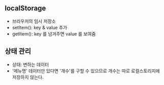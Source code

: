 localStorage
----

- 브라우저의 임시 저장소
- setItem(): key & value 추가
- getItem(): key 를 넘겨주면 value 를 보여줌 

상태 관리
----

- 상태: 변하는 데이터
- '메뉴명' 데이터만 있다면 '개수'를 구할 수 있으므로 개수는 따로 로컬스토리지에 저장하지 않는다.
